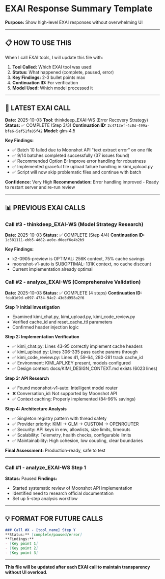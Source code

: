 # EXAI Response Summary Template

**Purpose:** Show high-level EXAI responses without overwhelming UI

---

## 📋 **HOW TO USE THIS**

When I call EXAI tools, I will update this file with:
1. **Tool Called:** Which EXAI tool was used
2. **Status:** What happened (complete, paused, error)
3. **Key Findings:** 2-3 bullet points max
4. **Continuation ID:** For verification
5. **Model Used:** Which model processed it

---

## 🔄 **LATEST EXAI CALL**

**Date:** 2025-10-03
**Tool:** thinkdeep_EXAI-WS (Error Recovery Strategy)
**Status:** ✅ COMPLETE (Step 3/3)
**Continuation ID:** `2c4713ef-4c0d-499a-bfe6-5ef51fa05f42`
**Model:** glm-4.5

**Key Findings:**
- ✅ Batch 10 failed due to Moonshot API "text extract error" on one file
- ✅ 9/14 batches completed successfully (37 issues found)
- ✅ Recommended Option B: Improve error handling for robustness
- ✅ Implemented graceful file upload failure handling in kimi_upload.py
- ✅ Script will now skip problematic files and continue with batch

**Confidence:** Very High
**Recommendation:** Error handling improved - Ready to restart server and re-run review

---

## 📊 **PREVIOUS EXAI CALLS**

### Call #3 - thinkdeep_EXAI-WS (Model Strategy Research)
**Date:** 2025-10-03
**Status:** ✅ COMPLETE (Step 4/4)
**Continuation ID:** `1c381111-ebb5-4d82-ae0e-d0eef6e4b2b9`

**Key Findings:**
- k2-0905-preview is OPTIMAL: 256K context, 75% cache savings
- moonshot-v1-auto is SUBOPTIMAL: 131K context, no cache discount
- Current implementation already optimal

### Call #2 - analyze_EXAI-WS (Comprehensive Validation)
**Date:** 2025-10-03
**Status:** ✅ COMPLETE (4 steps)
**Continuation ID:** `fda01d9d-e097-4734-94e2-43d3d958a2f6`

**Step 1: Initial Investigation**
- Examined kimi_chat.py, kimi_upload.py, kimi_code_review.py
- Verified cache_id and reset_cache_ttl parameters
- Confirmed header injection logic

**Step 2: Implementation Verification**
- ✅ kimi_chat.py: Lines 43-95 correctly implement cache headers
- ✅ kimi_upload.py: Lines 306-335 pass cache params through
- ✅ kimi_code_review.py: Lines 41, 59-64, 280-281 track cache_id
- ✅ Environment: KIMI_API_KEY present, models configured
- ✅ Design context: docs/KIMI_DESIGN_CONTEXT.md exists (6023 lines)

**Step 3: API Research**
- ✅ Found moonshot-v1-auto: Intelligent model router
- ❌ Conversation_id: Not supported by Moonshot API
- ✅ Context caching: Properly implemented (84-96% savings)

**Step 4: Architecture Analysis**
- ✅ Singleton registry pattern with thread safety
- ✅ Provider priority: KIMI → GLM → CUSTOM → OPENROUTER
- ✅ Security: API keys in env, allowlists, size limits, timeouts
- ✅ Scalability: Telemetry, health checks, configurable limits
- ✅ Maintainability: High cohesion, low coupling, clear boundaries

**Final Assessment:** Production-ready, safe to test

---

### Call #1 - analyze_EXAI-WS Step 1
**Status:** Paused
**Findings:**
- Started systematic review of Moonshot API implementation
- Identified need to research official documentation
- Set up 5-step analysis workflow

---

## 💡 **FORMAT FOR FUTURE CALLS**

```markdown
### Call #X - [tool_name] Step Y
**Status:** [complete/paused/error]
**Findings:**
- [Key point 1]
- [Key point 2]
- [Key point 3]
```

---

**This file will be updated after each EXAI call to maintain transparency without UI overload.**

